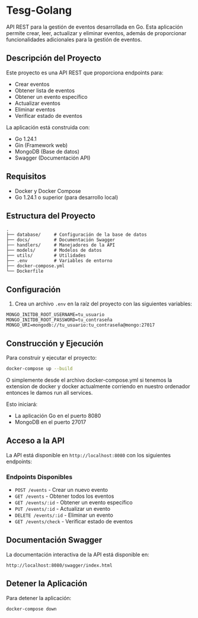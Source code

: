 # Tesg-Golang

API REST para la gestión de eventos desarrollada en Go. Esta aplicación permite crear, leer, actualizar y eliminar eventos, además de proporcionar funcionalidades adicionales para la gestión de eventos.

## Descripción del Proyecto

Este proyecto es una API REST que proporciona endpoints para:
- Crear eventos
- Obtener lista de eventos
- Obtener un evento específico
- Actualizar eventos
- Eliminar eventos
- Verificar estado de eventos

La aplicación está construida con:
- Go 1.24.1
- Gin (Framework web)
- MongoDB (Base de datos)
- Swagger (Documentación API)

## Requisitos

- Docker y Docker Compose
- Go 1.24.1 o superior (para desarrollo local)

## Estructura del Proyecto

```
.
├── database/     # Configuración de la base de datos
├── docs/         # Documentación Swagger
├── handlers/     # Manejadores de la API
├── models/       # Modelos de datos
├── utils/        # Utilidades
├── .env          # Variables de entorno
├── docker-compose.yml
└── Dockerfile
```

## Configuración

1. Crea un archivo `.env` en la raíz del proyecto con las siguientes variables:

```env
MONGO_INITDB_ROOT_USERNAME=tu_usuario
MONGO_INITDB_ROOT_PASSWORD=tu_contraseña
MONGO_URI=mongodb://tu_usuario:tu_contraseña@mongo:27017
```

## Construcción y Ejecución

Para construir y ejecutar el proyecto:

```bash
docker-compose up --build
```
O simplemente desde el archivo docker-compose.yml si tenemos la extension de docker y docker actualmente corriendo en nuestro ordenador
entonces le damos run all services. 

Esto iniciará:
- La aplicación Go en el puerto 8080
- MongoDB en el puerto 27017

## Acceso a la API

La API está disponible en `http://localhost:8080` con los siguientes endpoints:

### Endpoints Disponibles

- `POST /events` - Crear un nuevo evento
- `GET /events` - Obtener todos los eventos
- `GET /events/:id` - Obtener un evento específico
- `PUT /events/:id` - Actualizar un evento
- `DELETE /events/:id` - Eliminar un evento
- `GET /events/check` - Verificar estado de eventos

## Documentación Swagger

La documentación interactiva de la API está disponible en:
```
http://localhost:8080/swagger/index.html
```


## Detener la Aplicación

Para detener la aplicación:

```bash
docker-compose down
```